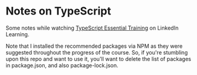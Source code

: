 # Notes on TypeScript

Some notes while watching [TypeScript Essential Training](https://www.linkedin.com/learning/typescript-essential-training-14687057/) on LinkedIn Learning. 

Note that I installed the recommended packages via NPM as they were suggested throughout the progress of the course. So, if you're stumbling upon this repo and want to use it, you'll want to delete the list of packages in package.json, and also package-lock.json. 
